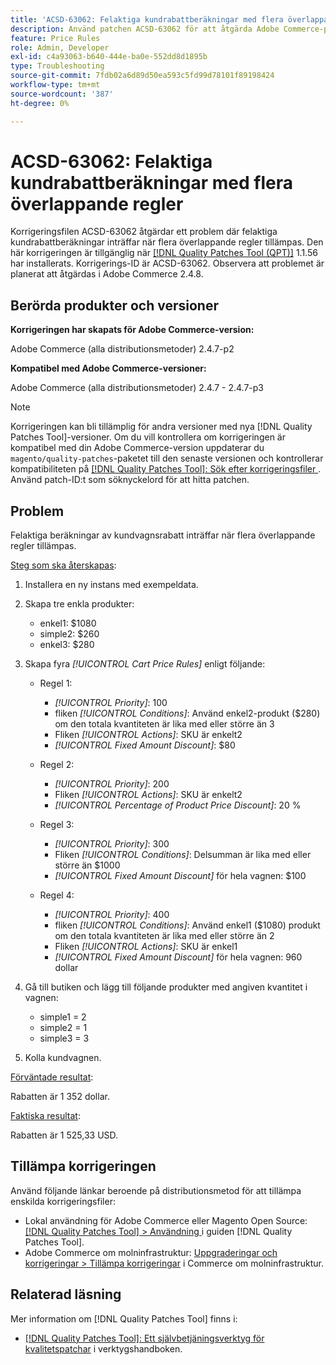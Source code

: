 ```yaml
---
title: 'ACSD-63062: Felaktiga kundrabattberäkningar med flera överlappande regler'
description: Använd patchen ACSD-63062 för att åtgärda Adobe Commerce-problemet där felaktiga kundrabattberäkningar inträffar när flera överlappande regler tillämpas.
feature: Price Rules
role: Admin, Developer
exl-id: c4a93063-b640-444e-ba0e-552dd8d1895b
type: Troubleshooting
source-git-commit: 7fdb02a6d89d50ea593c5fd99d78101f89198424
workflow-type: tm+mt
source-wordcount: '387'
ht-degree: 0%

---
```


# ACSD-63062: Felaktiga kundrabattberäkningar med flera överlappande regler

Korrigeringsfilen ACSD-63062 åtgärdar ett problem där felaktiga kundrabattberäkningar inträffar när flera överlappande regler tillämpas. Den här korrigeringen är tillgänglig när [[!DNL Quality Patches Tool (QPT)]](/help/tools/quality-patches-tool/quality-patches-tool-to-self-serve-quality-patches.md) 1.1.56 har installerats. Korrigerings-ID är ACSD-63062. Observera att problemet är planerat att åtgärdas i Adobe Commerce 2.4.8.

## Berörda produkter och versioner

**Korrigeringen har skapats för Adobe Commerce-version:**

Adobe Commerce (alla distributionsmetoder) 2.4.7-p2

**Kompatibel med Adobe Commerce-versioner:**

Adobe Commerce (alla distributionsmetoder) 2.4.7 - 2.4.7-p3

>[!NOTE]
>
>Korrigeringen kan bli tillämplig för andra versioner med nya [!DNL Quality Patches Tool]-versioner. Om du vill kontrollera om korrigeringen är kompatibel med din Adobe Commerce-version uppdaterar du `magento/quality-patches`-paketet till den senaste versionen och kontrollerar kompatibiliteten på [[!DNL Quality Patches Tool]: Sök efter korrigeringsfiler ](https://experienceleague.adobe.com/tools/commerce-quality-patches/index.html?lang=sv-SE). Använd patch-ID:t som söknyckelord för att hitta patchen.

## Problem

Felaktiga beräkningar av kundvagnsrabatt inträffar när flera överlappande regler tillämpas.

<u>Steg som ska återskapas</u>:

1. Installera en ny instans med exempeldata.
1. Skapa tre enkla produkter:

   * enkel1: $1080
   * simple2: $260
   * enkel3: $280

1. Skapa fyra *[!UICONTROL Cart Price Rules]* enligt följande:

   * Regel 1:

      * *[!UICONTROL Priority]*: 100
      * fliken *[!UICONTROL Conditions]*: Använd enkel2-produkt ($280) om den totala kvantiteten är lika med eller större än 3
      * Fliken *[!UICONTROL Actions]*: SKU är enkelt2
      * *[!UICONTROL Fixed Amount Discount]*: $80

   * Regel 2:

      * *[!UICONTROL Priority]*: 200
      * Fliken *[!UICONTROL Actions]*: SKU är enkelt2
      * *[!UICONTROL Percentage of Product Price Discount]*: 20 %

   * Regel 3:

      * *[!UICONTROL Priority]*: 300
      * Fliken *[!UICONTROL Conditions]*: Delsumman är lika med eller större än $1000
      * *[!UICONTROL Fixed Amount Discount]* för hela vagnen: $100

   * Regel 4:

      * *[!UICONTROL Priority]*: 400
      * fliken *[!UICONTROL Conditions]*: Använd enkel1 ($1080) produkt om den totala kvantiteten är lika med eller större än 2
      * Fliken *[!UICONTROL Actions]*: SKU är enkel1
      * *[!UICONTROL Fixed Amount Discount]* för hela vagnen: 960 dollar

1. Gå till butiken och lägg till följande produkter med angiven kvantitet i vagnen:

   * simple1 = 2
   * simple2 = 1
   * simple3 = 3

1. Kolla kundvagnen.

<u>Förväntade resultat</u>:

Rabatten är 1 352 dollar.

<u>Faktiska resultat</u>:

Rabatten är 1 525,33 USD.

## Tillämpa korrigeringen

Använd följande länkar beroende på distributionsmetod för att tillämpa enskilda korrigeringsfiler:

* Lokal användning för Adobe Commerce eller Magento Open Source: [[!DNL Quality Patches Tool] > Användning ](/help/tools/quality-patches-tool/usage.md) i guiden [!DNL Quality Patches Tool].
* Adobe Commerce om molninfrastruktur: [Uppgraderingar och korrigeringar > Tillämpa korrigeringar](https://experienceleague.adobe.com/docs/commerce-cloud-service/user-guide/develop/upgrade/apply-patches.html?lang=sv-SE) i Commerce om molninfrastruktur.


## Relaterad läsning

Mer information om [!DNL Quality Patches Tool] finns i:

* [[!DNL Quality Patches Tool]: Ett självbetjäningsverktyg för kvalitetspatchar](/help/tools/quality-patches-tool/quality-patches-tool-to-self-serve-quality-patches.md) i verktygshandboken.
